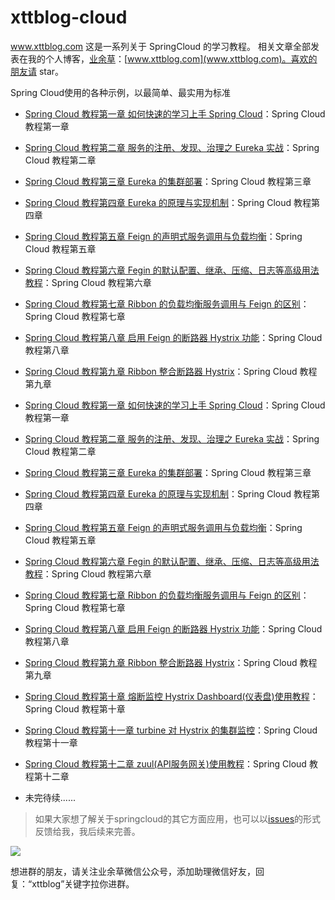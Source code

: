 # xttblog-cloud
www.xttblog.com
这是一系列关于 SpringCloud 的学习教程。
相关文章全部发表在我的个人博客，[业余草](www.xttblog.com)：[www.xttblog.com](www.xttblog.com)。喜欢的朋友请 star。

Spring Cloud使用的各种示例，以最简单、最实用为标准

- [Spring Cloud 教程第一章 如何快速的学习上手 Spring Cloud](https://www.com.xttblog.com/?p=2954)：Spring Cloud 教程第一章 
- [Spring Cloud 教程第二章 服务的注册、发现、治理之 Eureka 实战](https://www.com.xttblog.com/?p=2957)：Spring Cloud 教程第二章 
- [Spring Cloud 教程第三章 Eureka 的集群部署](https://www.com.xttblog.com/?p=2966)：Spring Cloud 教程第三章 
- [Spring Cloud 教程第四章 Eureka 的原理与实现机制](https://www.com.xttblog.com/?p=2968)：Spring Cloud 教程第四章 
- [Spring Cloud 教程第五章 Feign 的声明式服务调用与负载均衡](http://www.com.xttblog.com/?p=2970)：Spring Cloud 教程第五章 
- [Spring Cloud 教程第六章 Fegin 的默认配置、继承、压缩、日志等高级用法教程](http://www.com.xttblog.com/?p=2972)：Spring Cloud 教程第六章 
- [Spring Cloud 教程第七章 Ribbon 的负载均衡服务调用与 Feign 的区别](http://www.com.xttblog.com/?p=2974)：Spring Cloud 教程第七章
- [Spring Cloud 教程第八章 启用 Feign 的断路器 Hystrix 功能](https://www.xttblog.com/?p=2976)：Spring Cloud 教程第八章
- [Spring Cloud 教程第九章 Ribbon 整合断路器 Hystrix](http://www.xttblog.com/?p=2978)：Spring Cloud 教程第九章
- [Spring Cloud 教程第一章 如何快速的学习上手 Spring Cloud](https://www.xttblog.com/?p=2954)：Spring Cloud 教程第一章 
- [Spring Cloud 教程第二章 服务的注册、发现、治理之 Eureka 实战](https://www.xttblog.com/?p=2957)：Spring Cloud 教程第二章 
- [Spring Cloud 教程第三章 Eureka 的集群部署](https://www.xttblog.com/?p=2966)：Spring Cloud 教程第三章 
- [Spring Cloud 教程第四章 Eureka 的原理与实现机制](https://www.xttblog.com/?p=2968)：Spring Cloud 教程第四章 
- [Spring Cloud 教程第五章 Feign 的声明式服务调用与负载均衡](http://www.xttblog.com/?p=2970)：Spring Cloud 教程第五章 
- [Spring Cloud 教程第六章 Fegin 的默认配置、继承、压缩、日志等高级用法教程](http://www.xttblog.com/?p=2972)：Spring Cloud 教程第六章 
- [Spring Cloud 教程第七章 Ribbon 的负载均衡服务调用与 Feign 的区别](http://www.xttblog.com/?p=2974)：Spring Cloud 教程第七章
- [Spring Cloud 教程第八章 启用 Feign 的断路器 Hystrix 功能](https://www.xttblog.com/?p=2976)：Spring Cloud 教程第八章
- [Spring Cloud 教程第九章 Ribbon 整合断路器 Hystrix](https://www.xttblog.com/?p=2978)：Spring Cloud 教程第九章
- [Spring Cloud 教程第十章 熔断监控 Hystrix Dashboard(仪表盘)使用教程](http://www.xttblog.com/?p=2984)：Spring Cloud 教程第十章
- [Spring Cloud 教程第十一章 turbine 对 Hystrix 的集群监控](https://www.xttblog.com/?p=2986)：Spring Cloud 教程第十一章
- [Spring Cloud 教程第十二章 zuul(API服务网关)使用教程](https://www.xttblog.com/?p=2990)：Spring Cloud 教程第十二章

- 未完待续......


> 如果大家想了解关于springcloud的其它方面应用，也可以以[issues](https://github.com/xmt1139057136/xttblog-cloud/issues)的形式反馈给我，我后续来完善。


![](http://ocuzluml6.bkt.clouddn.com/xttblog.jpg)

想进群的朋友，请关注业余草微信公众号，添加助理微信好友，回复：“xttblog”关键字拉你进群。
